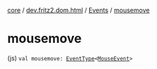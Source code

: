 [core](../../index.md) / [dev.fritz2.dom.html](../index.md) / [Events](index.md) / [mousemove](./mousemove.md)

# mousemove

(js) `val mousemove: `[`EventType`](../-event-type/index.md)`<`[`MouseEvent`](https://kotlinlang.org/api/latest/jvm/stdlib/org.w3c.dom.events/-mouse-event/index.html)`>`